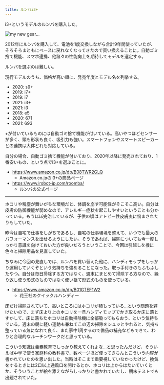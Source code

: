 ```yaml
---
title: ルンバi3+
---
```


i3+というモデルのルンバを購入した。

![](https://i.imgur.com/8J5KeNXh.jpg "my new gear...")

2012年にルンバを購入して、電池を1度交換しながら合計9年間使っていたが、そろそろまともにベースに戻れなくなってきたので買い換えることに。自動ゴミ捨て機能、スマホ連携、他諸々の性能向上を期待してモデルを選定する。

ルンバを選ぶのは難しい。

現行モデルのうち、価格が高い順に、発売年度とモデル名を列挙する。

- 2020: s9+
- 2019: i7+
- 2019: i7
- 2021: i3+
- 2021: i3
- 2018: e5
- 2020: 671
- 2021: 693

+が付いているものには自動ゴミ捨て機能が付いている。高いやつほどセンサーが多く、頭も形状も良く、吸引力も強い。スマートフォンやスマートスピーカーとの連携は大体どれも対応している。

自分の場合、自動ゴミ捨て機能が付いており、2020年以降に発売されており、1番安いもの、という点でi3+を選ぶことに。

- https://www.amazon.co.jp/dp/B08TWR2GLQ
    - Amazon.co.jpのi3+の商品ページ
- <https://www.irobot-jp.com/roomba/>
    - ルンバの公式ページ

---

ホコリや粉塵が舞いがちな環境だと、体調を崩す可能性がそこそこ高い。自分は皮膚の防御機能が弱めなので、アレルギー症状を起こしやすいということも分かっている。もうほぼ完治しているが、子供の頃はアトピー性皮膚炎に悩まされたりもしていた。

昨今は自宅で仕事をしがちであるし、自宅の仕事環境を整えて、いつでも最大のパフォーマンスを出せるようにしたい。そうであれば、掃除についても今一度しっかり意識を向けておいた方が良いだろうということで、今回は引越しを機に色々と掃除用品を見直していた。

ちなみに今回の見直しでは、ルンバを買い替えた他に、ハンディモップをしっかり運用していくぞという気持ちを強めることになった。取っ手付きのもふもふしたやつ。自分は毎日掃除する方ではなく、週末にまとめて掃除する方なので、繰り返し使う形式のものではなく使い捨て形式のものを使っている。

- https://www.amazon.co.jp/dp/B01GTEF1W2
    - 花王社のクイックルハンディー

床だけ掃除されていて、高いところにはホコリが積もっている…という問題を避けたいので、まず床より上のホコリを一旦ハンディモップでかき取るか床に落とすかして、床に落ちたホコリは自動掃除機に全部吸ってもらおう、という気持ちでいる。週末の朝に軽い運動も兼ねてこの辺の掃除をシュッとやれると、気持ち整っている気になれて良く、また家中1周するので備品の補充などもできて、わりと合理的なルーチンワークだと思っている。

こういう知識は義務教育でしっかり教えてくれよな…と思ったんだけど、そういえば中学で使う家庭科の教科書で、数ページほど使ってきちんとこういう内容が書かれていたのを思い出した。当時はそこまで重要視していなかったけど、換気をするときには2口以上通風口を開けるとか、ホコリは上からはたいていくとか、そういうことが絵を添えながらしっかりと書かれていたし、期末テストでも出題されていた。
